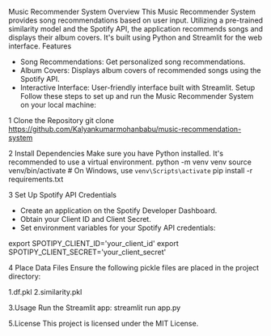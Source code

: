Music Recommender System
Overview
This Music Recommender System provides song recommendations based on user input. Utilizing a pre-trained similarity model and the Spotify API, the application recommends songs and displays their album covers. It's built using Python and Streamlit for the web interface.
Features
* Song Recommendations: Get personalized song recommendations.
* Album Covers: Displays album covers of recommended songs using the Spotify API.
* Interactive Interface: User-friendly interface built with Streamlit.
Setup
Follow these steps to set up and run the Music Recommender System on your local machine:

1 Clone the Repository
git clone https://github.com/Kalyankumarmohanbabu/music-recommendation-system 

2 Install Dependencies
Make sure you have Python installed. It's recommended to use a virtual environment.
python -m venv venv
source venv/bin/activate  # On Windows, use `venv\Scripts\activate`
pip install -r requirements.txt

3 Set Up Spotify API Credentials
* Create an application on the Spotify Developer Dashboard.
* Obtain your Client ID and Client Secret.
* Set environment variables for your Spotify API credentials:

export SPOTIPY_CLIENT_ID='your_client_id'
export SPOTIPY_CLIENT_SECRET='your_client_secret'

4 Place Data Files
Ensure the following pickle files are placed in the project directory:

1.df.pkl
2.similarity.pkl

3.Usage
Run the Streamlit app:
streamlit run app.py

5.License
This project is licensed under the MIT License.
